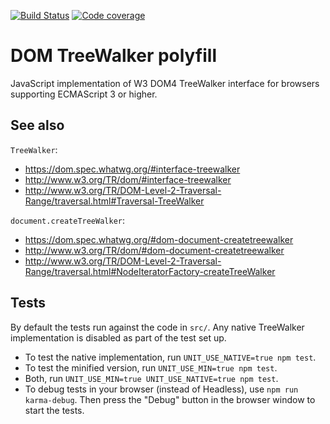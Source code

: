 [![Build Status](https://travis-ci.org/Krinkle/dom-TreeWalker-polyfill.svg?branch=master)](https://travis-ci.org/Krinkle/dom-TreeWalker-polyfill) [![Code coverage](https://img.shields.io/codecov/c/github/Krinkle/dom-TreeWalker-polyfill.svg)](https://codecov.io/gh/Krinkle/dom-TreeWalker-polyfill)

# DOM TreeWalker polyfill

JavaScript implementation of W3 DOM4 TreeWalker interface for browsers supporting ECMAScript 3 or higher.

## See also

`TreeWalker`:
* https://dom.spec.whatwg.org/#interface-treewalker
* http://www.w3.org/TR/dom/#interface-treewalker
* http://www.w3.org/TR/DOM-Level-2-Traversal-Range/traversal.html#Traversal-TreeWalker

`document.createTreeWalker`:
* https://dom.spec.whatwg.org/#dom-document-createtreewalker
* http://www.w3.org/TR/dom/#dom-document-createtreewalker
* http://www.w3.org/TR/DOM-Level-2-Traversal-Range/traversal.html#NodeIteratorFactory-createTreeWalker

## Tests

By default the tests run against the code in `src/`. Any native TreeWalker
implementation is disabled as part of the test set up.

* To test the native implementation, run `UNIT_USE_NATIVE=true npm test`.
* To test the minified version, run `UNIT_USE_MIN=true npm test`.
* Both, run `UNIT_USE_MIN=true UNIT_USE_NATIVE=true npm test`.
* To debug tests in your browser (instead of Headless), use `npm run karma-debug`. Then press the "Debug" button in the browser window to start the tests.
